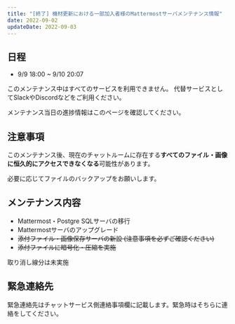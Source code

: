 ```yaml
---
title: "[終了] 機材更新における一部加入者様のMattermostサーバメンテナンス情報"
date: 2022-09-02
updateDate: 2022-09-03
---
```


## 日程

- 9/9 18:00 ~ 9/10 20:07

このメンテナンス中はすべてのサービスを利用できません。
代替サービスとしてSlackやDiscordなどをご利用ください。

メンテナンス当日の進捗情報はこのページを確認してください。

## 注意事項

このメンテナンス後、現在のチャットルームに存在する**すべてのファイル・画像に恒久的にアクセスできなくなる**可能性があります。

必要に応じてファイルのバックアップをお願いします。

## メンテナンス内容

- Mattermost・Postgre SQLサーバの移行
- Mattermostサーバのアップグレード
- ~~添付ファイル・画像保存サーバの新設 (注意事項を必ずご確認ください)~~
- ~~添付ファイルに暗号化・圧縮を実施~~

取り消し線分は未実施

## 緊急連絡先

緊急連絡先はチャットサービス側連絡事項欄に記載します。緊急時はそちらに連絡をしてください。
